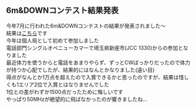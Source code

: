 ## 6m&DOWNコンテスト結果発表
今年7月に行われた6m&DOWNコンテストの結果が発表されました〜  
結果は[こちら](https://www.jarl.org/Japanese/1_Tanoshimo/1-1_Contest/6m/2019/index.html)です  
今年は個人局として初めて参加しました  
電話部門シングルオペニューカマーで埼玉県新座市(JCC 1330)からの参加となりました  
最近体力を使うからと電話をあまりやらず、ずっとCWばっかりだったので体力が持つか心配でしたが、結果的にはなんとかなりました(遠い目)  
得点がなんとか1万点を超えたので入賞できるかと思ったのですが、結果は惜しくも1エリア2位で入賞とはなりませんでした  
1位との差がわずか1500点だったために悔しいです  
やっぱり50MHzが絶望的に飛ばなかったのが響きましたね…  
